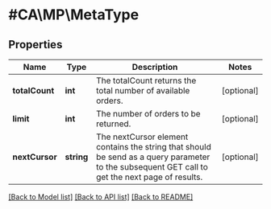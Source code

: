 # #CA\MP\MetaType

## Properties

Name | Type | Description | Notes
------------ | ------------- | ------------- | -------------
**totalCount** | **int** | The totalCount returns the total number of available orders. | [optional]
**limit** | **int** | The number of orders to be returned. | [optional]
**nextCursor** | **string** | The nextCursor element contains the string that should be send as a query parameter to the subsequent GET call to get the next page of results. | [optional]


[[Back to Model list]](../) [[Back to API list]](../../Api/CA/MP) [[Back to README]](../../README.md)
